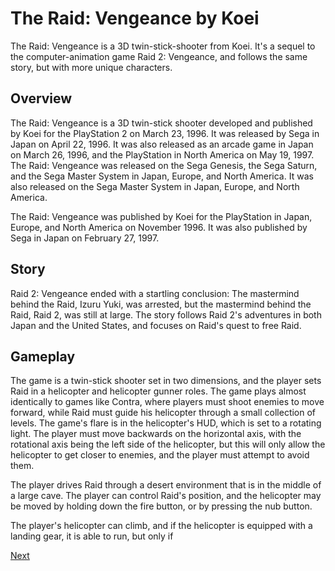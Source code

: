 # The Raid: Vengeance by Koei

The Raid: Vengeance is a 3D twin-stick-shooter from Koei. It's a sequel to the computer-animation game Raid 2: Vengeance, and follows the same story, but with more unique characters.

## Overview

The Raid: Vengeance is a 3D twin-stick shooter developed and published by Koei for the PlayStation 2 on March 23, 1996. It was released by Sega in Japan on April 22, 1996. It was also released as an arcade game in Japan on March 26, 1996, and the PlayStation in North America on May 19, 1997. The Raid: Vengeance was released on the Sega Genesis, the Sega Saturn, and the Sega Master System in Japan, Europe, and North America. It was also released on the Sega Master System in Japan, Europe, and North America.

The Raid: Vengeance was published by Koei for the PlayStation in Japan, Europe, and North America on November 1996. It was also published by Sega in Japan on February 27, 1997.

## Story

Raid 2: Vengeance ended with a startling conclusion: The mastermind behind the Raid, Izuru Yuki, was arrested, but the mastermind behind the Raid, Raid 2, was still at large. The story follows Raid 2's adventures in both Japan and the United States, and focuses on Raid's quest to free Raid.

## Gameplay

The game is a twin-stick shooter set in two dimensions, and the player sets Raid in a helicopter and helicopter gunner roles. The game plays almost identically to games like Contra, where players must shoot enemies to move forward, while Raid must guide his helicopter through a small collection of levels. The game's flare is in the helicopter's HUD, which is set to a rotating light. The player must move backwards on the horizontal axis, with the rotational axis being the left side of the helicopter, but this will only allow the helicopter to get closer to enemies, and the player must attempt to avoid them.

The player drives Raid through a desert environment that is in the middle of a large cave. The player can control Raid's position, and the helicopter may be moved by holding down the fire button, or by pressing the nub button.

The player's helicopter can climb, and if the helicopter is equipped with a landing gear, it is able to run, but only if

[Next](420.md)